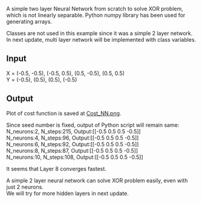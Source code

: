 A simple two layer Neural Network from scratch to solve XOR problem, which is not linearly separable. 
Python numpy library has been used for generating arrays.  

Classes are not used in this example since it was a simple 2 layer network. 
In next update, multi layer network will be implemented with class variables.  

## Input
X = (-0.5, -0.5), (-0.5, 0.5), (0.5, -0.5), (0.5, 0.5)    
Y = (-0.5), (0.5), (0.5), (-0.5)  

## Output  
Plot of cost function is saved at [Cost_NN.png](https://github.com/ishmukul/MachineLearning/blob/master/NeuralNetwork-Scratch/Cost_NN.png).  

Since seed number is fixed, output of Python script will remain same:  
N_neurons:2, N_steps:215, Output:[[-0.5  0.5  0.5 -0.5]]  
N_neurons:4, N_steps:96, Output:[[-0.5  0.5  0.5 -0.5]]  
N_neurons:6, N_steps:92, Output:[[-0.5  0.5  0.5 -0.5]]  
N_neurons:8, N_steps:87, Output:[[-0.5  0.5  0.5 -0.5]]  
N_neurons:10, N_steps:108, Output:[[-0.5  0.5  0.5 -0.5]]   

It seems that Layer 8 converges fastest.  

A simple 2 layer neural network can solve XOR problem easily, even with just 2 neurons.  
We will try for more hidden layers in next update.  

